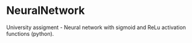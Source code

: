 # NeuralNetwork
 
University assigment - Neural network with sigmoid and ReLu activation functions (python).
